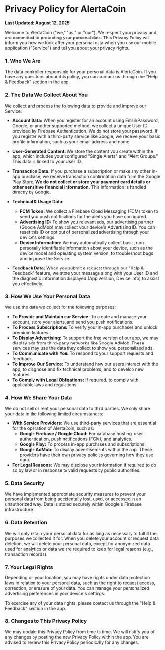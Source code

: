 # Privacy Policy for AlertaCoin

**Last Updated: August 12, 2025**

Welcome to AlertaCoin ("we," "us," or "our"). We respect your privacy and are committed to protecting your personal data. This Privacy Policy will inform you how we look after your personal data when you use our mobile application ("Service") and tell you about your privacy rights.

### 1. Who We Are

The data controller responsible for your personal data is AlertaCoin. If you have any questions about this policy, you can contact us through the "Help & Feedback" section in the app.

### 2. The Data We Collect About You

We collect and process the following data to provide and improve our Service:

*   **Account Data:** When you register for an account using Email/Password, Google, or another supported method, we collect a unique User ID provided by Firebase Authentication. We do not store your password. If you register with a third-party service like Google, we receive your basic profile information, such as your email address and name.

*   **User-Generated Content:** We store the content you create within the app, which includes your configured "Single Alerts" and "Alert Groups." This data is linked to your User ID.

*   **Transaction Data:** If you purchase a subscription or make any other in-app purchase, we receive transaction confirmation data from the Google Play Store. **We do not collect or store your payment card details or other sensitive financial information.** This information is handled directly by Google.

*   **Technical & Usage Data:**
    *   **FCM Token:** We collect a Firebase Cloud Messaging (FCM) token to send you push notifications for the alerts you have configured.
    *   **Advertising ID:** To show you relevant ads, our advertising partner (Google AdMob) may collect your device's Advertising ID. You can reset this ID or opt out of personalized advertising through your device's settings.
    *   **Device Information:** We may automatically collect basic, non-personally identifiable information about your device, such as the device model and operating system version, to troubleshoot bugs and improve the Service.

*   **Feedback Data:** When you submit a request through our "Help & Feedback" feature, we store your message along with your User ID and the diagnostic information displayed (App Version, Device Info) to assist you effectively.

### 3. How We Use Your Personal Data

We use the data we collect for the following purposes:

*   **To Provide and Maintain our Service:** To create and manage your account, store your alerts, and send you push notifications.
*   **To Process Subscriptions:** To verify your in-app purchases and unlock premium features.
*   **To Display Advertising:** To support the free version of our app, we may display ads from third-party networks like Google AdMob. These services may use the data they collect to show you personalized ads.
*   **To Communicate with You:** To respond to your support requests and feedback.
*   **To Improve Our Service:** To understand how our users interact with the app, to diagnose and fix technical problems, and to develop new features.
*   **To Comply with Legal Obligations:** If required, to comply with applicable laws and regulations.

### 4. How We Share Your Data

We do not sell or rent your personal data to third parties. We only share your data in the following limited circumstances:

*   **With Service Providers:** We use third-party services that are essential for the operation of AlertaCoin, such as:
    *   **Google Firebase / Google Cloud:** For database hosting, user authentication, push notifications (FCM), and analytics.
    *   **Google Play:** To process in-app purchases and subscriptions.
    *   **Google AdMob:** To display advertisements within the app. These providers have their own privacy policies governing how they use data.
*   **For Legal Reasons:** We may disclose your information if required to do so by law or in response to valid requests by public authorities.

### 5. Data Security

We have implemented appropriate security measures to prevent your personal data from being accidentally lost, used, or accessed in an unauthorized way. Data is stored securely within Google's Firebase infrastructure.

### 6. Data Retention

We will only retain your personal data for as long as necessary to fulfill the purposes we collected it for. When you delete your account or request data deletion, we will delete your personal data, except for anonymized data used for analytics or data we are required to keep for legal reasons (e.g., transaction records).

### 7. Your Legal Rights

Depending on your location, you may have rights under data protection laws in relation to your personal data, such as the right to request access, correction, or erasure of your data. You can manage your personalized advertising preferences in your device's settings.

To exercise any of your data rights, please contact us through the "Help & Feedback" section in the app.

### 8. Changes to This Privacy Policy

We may update this Privacy Policy from time to time. We will notify you of any changes by posting the new Privacy Policy within the app. You are advised to review this Privacy Policy periodically for any changes.